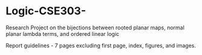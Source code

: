 # Logic-CSE303-
Research Project on the bijections between rooted planar maps, normal planar lambda terms, and ordered linear logic

Report guidelines - 7 pages excluding first page, index, figures, and images.
